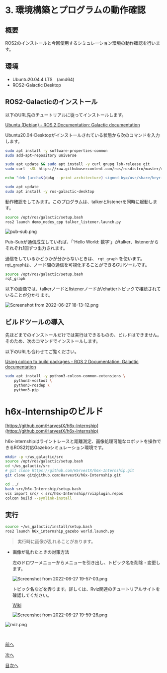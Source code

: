 # 3. 環境構築とプログラムの動作確認

## 概要

ROS2のインストールと今回使用するシミュレーション環境の動作確認を行います。

## 環境

- Ubuntu20.04.4 LTS　(amd64)
- ROS2-Galactic Desktop

## ROS2-Galacticのインストール

以下のURL先のチュートリアルに従ってインストールします。

[Ubuntu (Debian) - ROS 2 Documentation: Galactic documentation](https://docs.ros.org/en/galactic/Installation/Ubuntu-Install-Debians.html)

Ubuntu20.04-Desktopがインストールされている状態から次のコマンドを入力します。

```bash
sudo apt install -y software-properties-common
sudo add-apt-repository universe

sudo apt update && sudo apt install -y curl gnupg lsb-release git
sudo curl -sSL https://raw.githubusercontent.com/ros/rosdistro/master/ros.key -o /usr/share/keyrings/ros-archive-keyring.gpg

echo "deb [arch=$(dpkg --print-architecture) signed-by=/usr/share/keyrings/ros-archive-keyring.gpg] http://packages.ros.org/ros2/ubuntu $(source /etc/os-release && echo $UBUNTU_CODENAME) main" | sudo tee /etc/apt/sources.list.d/ros2.list > /dev/null

sudo apt update
sudo apt install -y ros-galactic-desktop
```

動作確認をしてみます。このプログラムは、talkerとlistenerを同時に起動します。

```bash
source /opt/ros/galactic/setup.bash
ros2 launch demo_nodes_cpp talker_listener.launch.py
```

![pub-sub.png](./images/image3/pub-sub.png)

Pub-Subが通信成立していれば、「’Hello World: 数字’」がtalker、listenerからそれぞれ1回ずつ出力されます。

通信をしているかどうかが分からないときは、 `rqt_graph` を使います。rqt_graphは、ノード間の通信を可視化することができるGUIツールです。

```bash
source /opt/ros/galactic/setup.bash
rqt_graph
```

以下の画像では、talkerノードとlistenerノードが/chatterトピックで接続されていることが分かります。

![Screenshot from 2022-06-27 18-13-12.png](./images/image3/Screenshot_from_2022-06-27_18-13-12.png)

## ビルドツールの導入

先ほどまでのインストールだけでは実行はできるものの、ビルドはできません。そのため、次のコマンドでインストールします。

以下のURLも合わせてご覧ください。

[Using colcon to build packages - ROS 2 Documentation: Galactic documentation](https://docs.ros.org/en/galactic/Tutorials/Colcon-Tutorial.html)

```bash
sudo apt install -y python3-colcon-common-extensions \
	python3-vcstool \
	python3-rosdep \
	python3-pip
```

# h6x-Internshipのビルド

[https://github.com/HarvestX/h6x-Internship](https://github.com/HarvestX/h6x-Internship)

h6x-internshipはライントレースと距離測定、画像処理可能なロボットを操作できるROS2対応Gazeboシミュレーション環境です。

```bash
mkdir -p ~/ws_galactic/src
source /opt/ros/galactic/setup.bash
cd ~/ws_galactic/src
# git clone https://github.com/HarvestX/h6x-Internship.git
git clone git@github.com:HarvestX/h6x-Internship.git

cd ../
bash src/h6x-Internship/setup.bash
vcs import src/ < src/h6x-Internship/rvizplugin.repos
colcon build --symlink-install
```

## 実行

```bash
source ~/ws_galactic/install/setup.bash
ros2 launch h6x_internship_gazebo world.launch.py
```

> 実行時に画像が乱れることがあります。
> 
- 画像が乱れたときの対策方法
    
    左のドロワーメニューからメニューを引き出し、トピック名を削除・変更します。
    
    ![Screenshot from 2022-06-27 19-57-03.png](./images/image3/Screenshot_from_2022-06-27_19-57-03.png)
    
    トピック名などを弄ります。詳しくは、Rviz関連のチュートリアルサイトを確認してください。
    
    [Wiki](http://wiki.ros.org/rviz/UserGuide)
    
    ![Screenshot from 2022-06-27 19-59-26.png](./images/image3/Screenshot_from_2022-06-27_19-59-26.png)
    

![rviz.png](./images/image3/rviz.png)


<br>

[前へ](./part2.md)

[次へ](./part4.md)

[目次へ](./README.md)